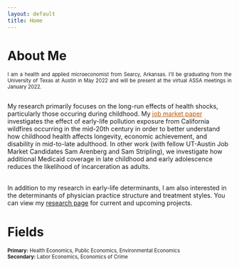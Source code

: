 ```yaml
---
layout: default
title: Home
---
```


# About Me
<p align="justify" style="font-size:80%;"> I am a health and applied microeconomist from Searcy, Arkansas. I'll be graduating from the University of Texas at Austin in May 2022 and will be present at the virtual ASSA meetings in January 2022. <br/>
<br/>  
  
My research primarily focuses on the long-run effects of health shocks, particularly those occuring during childhood. My <a href="https://sethneller.github.io/papers/neller_jmp_ashes_to_ashes.pdf" style="color:#bf5700;">job market paper</a> investigates the effect of early-life pollution exposure from California wildfires occurring in the mid-20th century in order to better understand how childhood health affects longevity, economic achievement, and disability in mid-to-late adulthood. In other work (with fellow UT-Austin Job Market Candidates Sam Arenberg and Sam Stripling), we investigate how additional Medicaid coverage in late childhood and early adolescence reduces the likelihood of incarceration as adults. <br/>
<br/>
  
In addition to my research in early-life determinants, I am also interested in the determinants of physician practice structure and treatment styles. You can view my <a href="https://sethneller.github.io/research.html">research page</a> for current and upcoming projects. </p>

# Fields
<p style="font-size:80%;">
  <b>Primary:</b> Health Economics, Public Economics, Environmental Economics <br/>
<b>Secondary:</b> Labor Economics, Economics of Crime
</p>
